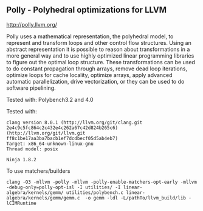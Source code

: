 Polly - Polyhedral optimizations for LLVM
-----------------------------------------
http://polly.llvm.org/

Polly uses a mathematical representation, the polyhedral model, to represent and
transform loops and other control flow structures. Using an abstract
representation it is possible to reason about transformations in a more general
way and to use highly optimized linear programming libraries to figure out the
optimal loop structure. These transformations can be used to do constant
propagation through arrays, remove dead loop iterations, optimize loops for
cache locality, optimize arrays, apply advanced automatic parallelization, drive
vectorization, or they can be used to do software pipelining.

Tested with: Polybench3.2 and 4.0

Tested with:
```
clang version 8.0.1 (http://llvm.org/git/clang.git 2e4c9c5fc864c2c432e4c262a67c42d824b265c6) (http://llvm.org/git/llvm.git ff8c1be17aa3ba7bacb1ef7dcdbecf05d5ab4eb7)
Target: x86_64-unknown-linux-gnu
Thread model: posix

Ninja 1.8.2
```

To use matchers/builders

``` 
clang -O3 -mllvm -polly -mllvm -polly-enable-matchers-opt-early -mllvm -debug-only=polly-opt-isl -I utilities/ -I linear-algebra/kernels/gemm/ utilities/polybench.c linear-algebra/kernels/gemm/gemm.c  -o gemm -ldl -L/pathTo/llvm_build/lib -lCIMRuntime 
```
